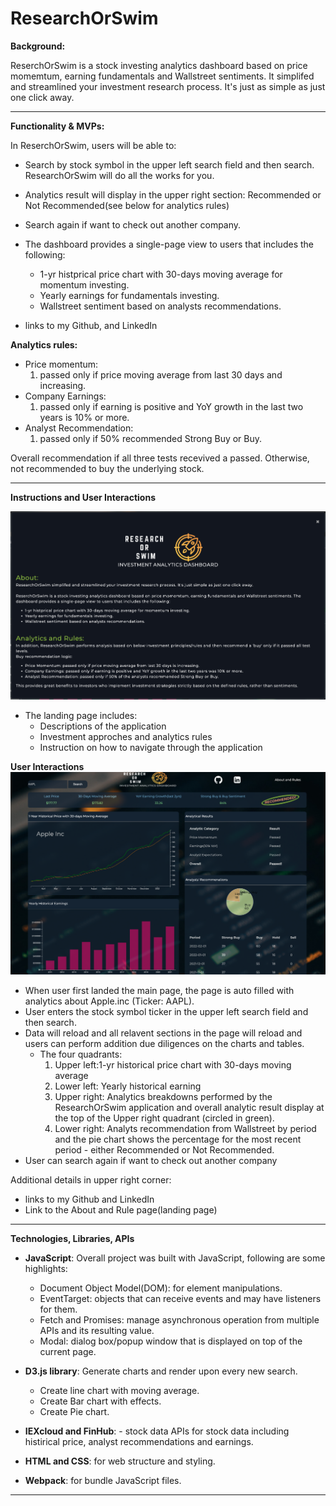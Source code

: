 # ResearchOrSwim  

**Background:**

ReserchOrSwim is a stock investing analytics dashboard based on price momemtum, earning fundamentals and Wallstreet sentiments. It simplifed and streamlined your investment research process. It's just as simple as just one click away.


---

**Functionality & MVPs:**

In ReserchOrSwim, users will be able to:

- Search by stock symbol in the upper left search field and then search. ResearchOrSwim will do all the works for you.
- Analytics result will display in the upper right section: Recommended or Not Recommended(see below for analytics rules)
- Search again if want to check out another company.

- The dashboard provides a single-page view to users that includes the following:
    
    - 1-yr histprical price chart with 30-days moving average for momentum investing.
    - Yearly earnings for fundamentals investing.   
    - Wallstreet sentiment based on analysts recommendations.
   
- links to my Github, and LinkedIn



**Analytics rules:**
- Price momentum: 
    1. passed only if price moving average from last 30 days and increasing.
- Company Earnings:
    1. passed only if earning is positive and YoY growth in the last two years is 10% or more.
- Analyst Recommendation:
    1. passed only if 50% recommended Strong Buy or Buy.

Overall recommendation if all three tests recevived a passed. Otherwise, not recommended to buy the underlying stock.



---

**Instructions and User Interactions**

<img src="./src/images/landing_page.png"/>

- The landing page includes:
    - Descriptions of the application
    - Investment approches and analytics rules
    - Instruction on how to navigate through the application


**User Interactions**
<img src="./src/images/main_page.png"/>

- When user first landed the main page, the page is auto filled with analytics about Apple.inc (Ticker: AAPL).
- User enters the stock symbol ticker in the upper left search field and then search. 
- Data will reload and all relavent sections in the page will reload and users can perform addition due diligences on the charts and tables. 
    - The four quadrants:
        1. Upper left:1-yr historical price chart with 30-days moving average
        2. Lower left: Yearly historical earning 
        3. Upper right: Analytics breakdowns performed by the ResearchOrSwim application and overall analytic result display at the top of the Upper right quadrant (circled in green). 
        4. Lower right: Analyts recommendation from Wallstreet by period and the pie chart shows the percentage for the most recent period - either Recommended or Not Recommended.
- User can search again if want to check out another company

Additional details in upper right corner:
 - links to my Github and LinkedIn
 - Link to the About and Rule page(landing page)
 
                
---

**Technologies, Libraries, APIs**

- **JavaScript**:  Overall project was built with JavaScript, following are some highlights:
    - Document Object Model(DOM): for element manipulations.
    - EventTarget: objects that can receive events and may have listeners for them.
    - Fetch and Promises: manage asynchronous operation from multiple APIs and its resulting value.
    - Modal: dialog box/popup window that is displayed on top of the current page.

- **D3.js library**: Generate charts and render upon every new search.
    - Create line chart with moving average.
    - Create Bar chart with effects.
    - Create Pie chart.

- **IEXcloud and FinHub**: - stock data APIs for stock data including histirical price, analyst recommendations and earnings.

- **HTML and CSS**: for web structure and styling.

- **Webpack**: for bundle JavaScript files.



---

